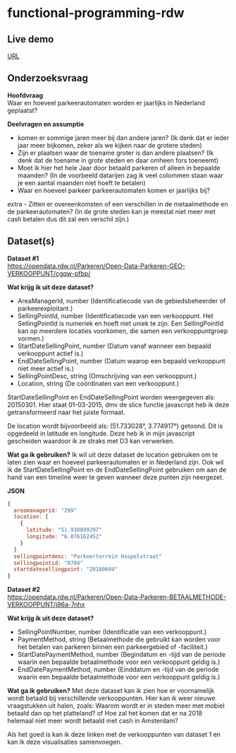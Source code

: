 # functional-programming-rdw
 
 ## Live demo
<a href="https://sreen020.github.io/frontend-data/">URL</a>
 
## Onderzoeksvraag <br>
**Hoofdvraag**<br>
Waar en hoeveel parkeerautomaten worden er jaarlijks in Nederland geplaatst?

**Deelvragen en assumptie**<br>
- komen er sommige jaren meer bij dan andere jaren? (Ik denk dat er ieder jaar meer bijkomen, zeker als we kijken naar de grotere steden)
- Zijn er plaatsen waar de toename groter is dan andere plaatsen? (Ik denk dat de toename in grote steden en daar omheen fors toeneemt)
- Moet ik hier het hele Jaar door betaald parkeren of alleen in bepaalde maanden? (In de voorbeeld datarijen zag ik veel colommen staan waar je een aantal maanden niet hoeft te betalen)
- Waar en hoeveel parkeer parkeerautomaten komen er jaarlijks bij? 

extra - Zitten er overeenkomsten of een verschillen in de metaalmethode en de parkeerautomaten? (In de grote steden kan je meestal niet meer met cash betalen dus dit zal een verschil zijn.)

## Dataset(s)

**Dataset #1**<br>
https://opendata.rdw.nl/Parkeren/Open-Data-Parkeren-GEO-VERKOOPPUNT/cgqw-pfbp/ 

**Wat krijg ik uit deze dataset?** 
- AreaManagerId, number (Identificatiecode van de gebiedsbeheerder of parkeerexploitant.)
- SellingPointId, number (Identificatiecode van een verkooppunt. Het SellingPointId is numeriek en hoeft niet uniek te zijn. Een SellingPointId kan op meerdere locaties voorkomen, die samen een verkooppuntgroep vormen.)
- StartDateSellingPoint, number (Datum vanaf wanneer een bepaald verkooppunt actief is.)
- EndDateSellingPoint, number (Datum waarop een bepaald verkooppunt niet meer actief is.)
- SellingPointDesc, string (Omschrijving van een verkooppunt.)
- Location, string (De coördinaten van een verkooppunt.)

StartDateSellingPoint en EndDateSellingPoint worden weergegeven als: 20150301. Hier staat 01-03-2015, dmv de slice functie javascript heb ik deze getransformeerd naar het juiste formaat.

De location wordt bijvoorbeeld als: (51.733028°, 3.774917°) getoond. Dit is opgedeeld in latitude en longitude. Deze heb ik in mijn javascript gescheiden waardoor ik ze straks met D3 kan verwerken.

**Wat ga ik gebruiken?** 
Ik wil uit deze dataset de location gebruiken om te laten zien waar en hoeveel parkeerautomaten er in Nederland zijn. Ook wil ik de StartDateSellingPoint en de EndDateSellingPoint gebruiken om aan de hand van een timeline weer te geven wanneer deze punten zijn neergezet.

**JSON**
``` js
{
  areamanagerid: "299"
  location: [
    {
      latitude: "51.930899297"
      longitude: "6.076162452"
    }
  ]
  sellingpointdesc: "Parkeerterrein Haspelstraat"
  sellingpointid: "8704"
  startdatesellingpoint: "20180604"
}

```

**Dataset #2**<br>
https://opendata.rdw.nl/Parkeren/Open-Data-Parkeren-BETAALMETHODE-VERKOOPPUNT/j96a-7nhx

**Wat krijg ik uit deze dataset?** 
- SellingPointNumber, number (Identificatie van een verkooppunt.) 
- PaymentMethod, string (Betaalmethode die gebruikt kan worden voor het betalen van parkeren binnen een parkeergebied of -faciliteit.)
- StartDatePaymentMethod, number (Begindatum en -tijd van de periode waarin een bepaalde betaalmethode voor een verkooppunt geldig is.)
- EndDatePaymentMethod, number (Einddatum en -tijd van de periode waarin een bepaalde betaalmethode voor een verkooppunt geldig is.)

**Wat ga ik gebruiken?** 
Met deze dataset kan ik zien hoe er voornamelijk wordt betaald bij verschillende verkooppunten. Hier kan ik weer nieuwe vraagstukken uit halen, zoals: Waarom wordt er in steden meer met mobiel betaald dan op het platteland? of Hoe zal het komen dat er na 2018 helemaal niet meer wordt betaald met cash in Amsterdam?

Als het goed is kan ik deze linken met de verkooppunten van dataset 1 en kan ik deze visualisaties samenvoegen.



